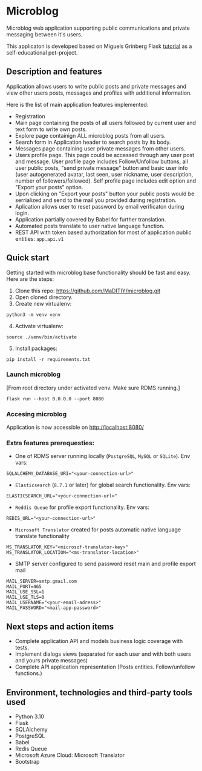 # Microblog
Microblog web application supporting public communications and private messaging between it's users.

This applicaton is developed based on Miguels Grinberg Flask [tutorial](https://blog.miguelgrinberg.com/post/the-flask-mega-tutorial-part-i-hello-world) as a self-educational pet-project.


## Description and features
Application allows users to write public posts and private messages and view other users posts, messages and profiles with additional information.

Here is the list of main application features implemented:
* Registration
* Main page containing the posts of all users followed by current user and text form to write own posts.
* Explore page containign ALL microblog posts from all users.
* Search form in Application header to search posts by its body.
* Messages page containing user private messages from other users.
* Users profile page. This page could be accessed through any user post and message. User profile page includes Follow/Unfollow buttons, all user public posts, "send private message" button and basic user info (user autogenerated avatar, last seen, user nickname, user description, number of followers/followed). Self profile page includes edit option and "Export your posts" option.
* Upon clicking on "Export your posts" button your public posts would be serrialized and send to the mail you provided during registration.
* Aplication allows user to reset password by email verificaton during login.
* Application partially covered by Babel for further translation.
* Automated posts translate to user native language function.
* REST API with token based authorization for most of application public entities: `app.api.v1`

## Quick start
Getting started with microblog base functionality should be fast and easy. Here are the steps:
1. Clone this repo: https://github.com/MaDITIY/microblog.git
2. Open cloned directory.
3. Create new virtualenv:

```python3 -m venv venv```

4. Activate virtualenv:

```source ./venv/bin/activate```

5. Install packages:

```pip install -r requirements.txt```

### Launch microblog
[From root directory under activated venv. Make sure RDMS running.]

```flask run --host 0.0.0.0 --port 8080```

### Accesing microblog
Application is now accessible on <http://localhost:8080/>


### Extra features prerequesties:
* One of RDMS server running locally (`PostgreSQL`, `MySQL` or `SQLite`). Env vars:
```shell
SQLALCHEMY_DATABASE_URI="<your-connection-url>"
```
* `Elasticsearch` (`8.7.1` or later) for global search functionality. Env vars:
```shell
ELASTICSEARCH_URL="<your-connection-url>"
```
* `Reddis Queue` for profile export functionality. Env vars:
```shell
REDIS_URL="<your-connection-url>"
```
* `Microsoft Translator` created for posts automatic native language translate functionality
```shell
MS_TRANSLATOR_KEY="<microsof-translator-key>"
MS_TRANSLATOR_LOCATION="<ms-translator-location>"
```
* SMTP server configured to send password reset main and profile export mail
```shell
MAIL_SERVER=smtp.gmail.com
MAIL_PORT=465
MAIL_USE_SSL=1
MAIL_USE_TLS=0
MAIL_USERNAME="<your-email-adress>"
MAIL_PASSWORD="<mail-app-password>"
```

## Next steps and action items
* Complete application API and models business logic coverage with tests. 
* Implement dialogs views (separated for each user and with both users and yours private messages)
* Complete API application representation (Posts entities. Follow/unfollow functions.)

## Environment, technologies and third-party tools used
* Python 3.10
* Flask
* SQLAlchemy
* PostgreSQL
* Babel
* Redis Queue
* Microsoft Azure Cloud: Microsoft Translator
* Bootstrap
